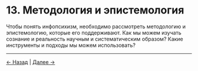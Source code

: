 # 13. Методология и эпистемология

Чтобы понять инфопсихизм, необходимо рассмотреть методологию и эпистемологию, которые его поддерживают. Как мы можем изучать сознание и реальность научным и систематическим образом? Какие инструменты и подходы мы можем использовать?

---
<div class="navigation-links">
<a href="12_Критика_и_контраргументы.md" class="nav-link prev-link">← Назад</a> | <a href="14_Углубленные_этические_размышления.md" class="nav-link next-link">Далее →</a>
</div>
